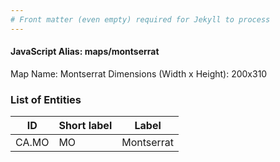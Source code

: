 ```yaml
---
# Front matter (even empty) required for Jekyll to process
---
```


#### JavaScript Alias: maps/montserrat

Map Name: Montserrat
Dimensions (Width x Height): 200x310





### List of Entities

ID | Short label | Label
---|---|---|
CA.MO|MO|Montserrat

